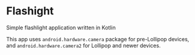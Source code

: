 # Flashight

Simple flashlight application written in Kotlin

This app uses `android.hardware.camera` package for pre-Lollipop devices, and `android.hardware.camera2` for Lollipop and newer devices.

